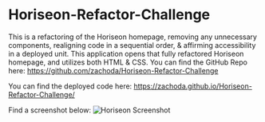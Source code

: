 # Horiseon-Refactor-Challenge
This is a refactoring of the Horiseon homepage, removing any unnecessary components, realigning code in a sequential order, & affirming accessibility in a deployed unit.
This application opens that fully refactored Horiseon homepage, and utilizes both HTML & CSS.
You can find the GitHub Repo here: https://github.com/zachoda/Horiseon-Refactor-Challenge

You can find the deployed code here: https://zachoda.github.io/Horiseon-Refactor-Challenge/

Find a screenshot below:
![Horiseon Screenshot](https://user-images.githubusercontent.com/105247622/172221754-0ff4d458-0748-4e4b-b524-2c4b47855e68.png)
